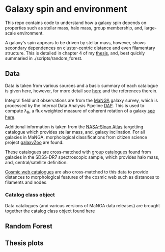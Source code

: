 # Galaxy spin and environment
This repo contains code to understand how a galaxy spin depends on properties such as stellar mass, halo mass, group membership, and, large-scale environment. 

A galaxy's spin appears to be driven by stellar mass, however, shows secondary dependences on cluster-centric distance and even filamentary structure. This is detailed in chapter 4 of my [thesis](https://github.com/Chris-Duckworth/Thesis), and, best quickly summaried in ./scripts/random_forest. 

## Data 
Data is taken from various sources and a basic summary of each catalogue is given here, however, for more detail see [here](https://github.com/Chris-Duckworth/Thesis) and the references therein.

Integral field unit observations are from the [MaNGA](https://www.sdss.org/surveys/manga/) galaxy survey, which is processed by the internal Data Analysis Pipeline [DAP](https://www.sdss.org/dr15/manga/manga-analysis-pipeline/). This is used to compute λ<sub>R</sub>, a flux weighted measure of coherent rotation of a galaxy [see here](https://ui.adsabs.harvard.edu/abs/2007MNRAS.379..401E/abstract). 

Additional information is taken from the [NASA-Sloan Atlas](https://www.sdss.org/dr13/manga/manga-target-selection/nsa/) targetting catalogue which provides stellar mass, and, galaxy inclination. For all galaxies in MaNGA, morphological classifications from citizen science project [galaxyZoo](https://www.sdss.org/dr15/data_access/value-added-catalogs/?vac_id=manga-morphologies-from-galaxy-zoo) are found. 

These catalogues are cross-matched with [group catalogues](https://gax.sjtu.edu.cn/data/Group.html) found from galaxies in the SDSS-DR7 spectroscopic sample, which provides halo mass, and, central/satellite definition.

[Cosmic web catalogues](https://arxiv.org/abs/1710.02676) are also cross-matched to this data to provide distances to morphological features of the cosmic web such as distances to filaments and nodes. 

### Catalog class object
Data catalogues (and various versions of MaNGA data releases) are brought together the catalog class object found [here](./lib/catalog.py)

## Random Forest

## Thesis plots
